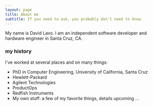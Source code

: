 ```yaml
---
layout: page
title: About me
subtitle: If you need to ask, you probably don't need to know
---
```


My name is David Lavo. I am an independent software developer and hardware engineer in Santa Cruz, CA.  

### my history

I've worked at several places and on many things:
- PhD in Computer Engineering, University of California, Santa Cruz
- Hewlett-Packard
- Agilent Technologies
- ProductOps
- Redfish Instruments
- My own stuff: a few of my favorite things, details upcoming ...
